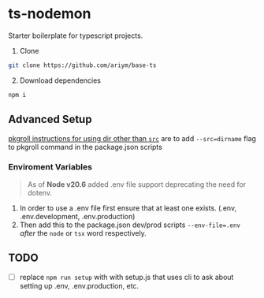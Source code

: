# ts-nodemon

Starter boilerplate for typescript projects.

1. Clone

```bash
git clone https://github.com/ariym/base-ts
```

2. Download dependencies

```bash
npm i
```

## Advanced Setup

[pkgroll instructions for using dir other than `src`](https://github.com/privatenumber/pkgroll?tab=readme-ov-file#entry-points) are to add `--src=dirname` flag to pkgroll command in the package.json scripts

### Enviroment Variables

> As of **Node v20.6** added .env file support deprecating the need for dotenv.

1. In order to use a .env file first ensure that at least one exists. (.env, .env.development, .env.production)
1. Then add this to the package.json dev/prod scripts `--env-file=.env` *after* the `node` or `tsx` word respectively.

## TODO

- [ ] replace `npm run setup` with with setup.js that uses cli to ask about setting up .env, .env.production, etc.
